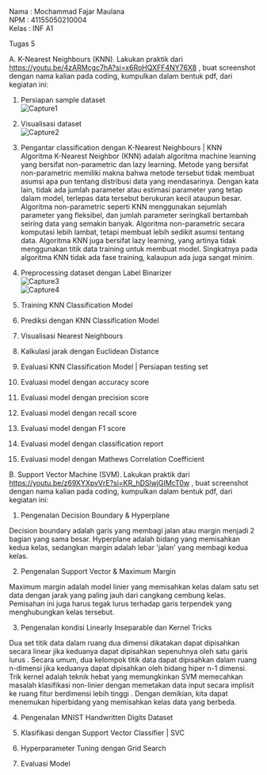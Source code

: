 Nama : Mochammad Fajar Maulana<br>
NPM  : 41155050210004<br>
Kelas : INF A1

Tugas 5

A.	K-Nearest Neighbours (KNN). Lakukan praktik dari https://youtu.be/4zARMcgc7hA?si=x6RoHQXFF4NY76X8 , buat screenshot dengan nama kalian pada coding, kumpulkan dalam bentuk pdf, dari kegiatan ini:<br>

1.	Persiapan sample dataset<br>
![Capture1](https://github.com/user-attachments/assets/1a50a103-5dfa-40bc-9f0d-7aeb27b62879)

2.	Visualisasi dataset<br>
![Capture2](https://github.com/user-attachments/assets/82ad0c6c-3621-4d0c-84d3-5b7de7e10d3d)

3.	Pengantar classification dengan K-Nearest Neighbours | KNN<br>
Algoritma K-Nearest Neighbor (KNN) adalah algoritma machine learning yang bersifat non-parametric dan lazy learning. Metode yang bersifat non-parametric memiliki makna bahwa metode tersebut tidak membuat asumsi apa pun tentang distribusi data yang mendasarinya. Dengan kata lain, tidak ada jumlah parameter atau estimasi parameter yang tetap dalam model, terlepas data tersebut berukuran kecil ataupun besar.
Algoritma non-parametric seperti KNN menggunakan sejumlah parameter yang fleksibel, dan jumlah parameter seringkali bertambah seiring data yang semakin banyak. Algoritma non-parametric secara komputasi lebih lambat, tetapi membuat lebih sedikit asumsi tentang data. Algoritma KNN juga bersifat lazy learning, yang artinya tidak menggunakan titik data training untuk membuat model. Singkatnya pada algoritma KNN tidak ada fase training, kalaupun ada juga sangat minim.

4.	Preprocessing dataset dengan Label Binarizer<br>
![Capture3](https://github.com/user-attachments/assets/4b25347f-171c-47ce-b562-34cd9f593aa9) <br>
![Capture4](https://github.com/user-attachments/assets/7a177355-cc55-4798-abca-2583757ec691)

5.	Training KNN Classification Model<br>
 

6.	Prediksi dengan KNN Classification Model
 

7.	Visualisasi Nearest Neighbours
 

8.	Kalkulasi jarak dengan Euclidean Distance
 

9.	Evaluasi KNN Classification Model | Persiapan testing set
 

10.	Evaluasi model dengan accuracy score
 

11.	Evaluasi model dengan precision score
 

12.	Evaluasi model dengan recall score
 

13.	Evaluasi model dengan F1 score
 

14.	Evaluasi model dengan classification report
 

15.	Evaluasi model dengan Mathews Correlation Coefficient
 

B.	Support Vector Machine (SVM). Lakukan praktik dari https://youtu.be/z69XYXpvVrE?si=KR_hDSlwjGIMcT0w , buat screenshot dengan nama kalian pada coding, kumpulkan dalam bentuk pdf, dari kegiatan ini:
1.	Pengenalan Decision Boundary & Hyperplane
 
Decision boundary adalah garis yang membagi jalan atau margin menjadi 2 bagian yang sama besar. Hyperplane adalah bidang yang memisahkan kedua kelas, sedangkan margin adalah lebar 'jalan' yang membagi kedua kelas.

2.	Pengenalan Support Vector & Maximum Margin
 
Maximum margin adalah model linier yang memisahkan kelas dalam satu set data dengan jarak yang paling jauh dari cangkang cembung kelas. Pemisahan ini juga harus tegak lurus terhadap garis terpendek yang menghubungkan kelas tersebut.

3.	Pengenalan kondisi Linearly Inseparable dan Kernel Tricks
 
Dua set titik data dalam ruang dua dimensi dikatakan dapat dipisahkan secara linear jika keduanya dapat dipisahkan sepenuhnya oleh satu garis lurus . Secara umum, dua kelompok titik data dapat dipisahkan dalam ruang n-dimensi jika keduanya dapat dipisahkan oleh bidang hiper n-1 dimensi.
Trik kernel adalah teknik hebat yang memungkinkan SVM memecahkan masalah klasifikasi non-linier dengan memetakan data input secara implisit ke ruang fitur berdimensi lebih tinggi . Dengan demikian, kita dapat menemukan hiperbidang yang memisahkan kelas data yang berbeda.

4.	Pengenalan MNIST Handwritten Digits Dataset
 
 

5.	Klasifikasi dengan Support Vector Classifier | SVC
 

6.	Hyperparameter Tuning dengan Grid Search
 
 
 
 

7.	Evaluasi Model
 
 
